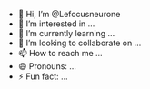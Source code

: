 - 👋 Hi, I’m @Lefocusneurone
- 👀 I’m interested in ...
- 🌱 I’m currently learning ...
- 💞️ I’m looking to collaborate on ...
- 📫 How to reach me ...
- 😄 Pronouns: ...
- ⚡ Fun fact: ...

<!---
Lefocusneurone/Lefocusneurone is a ✨ special ✨ repository because its `README.md` (this file) appears on your GitHub profile.
You can click the Preview link to take a look at your changes.
--->
